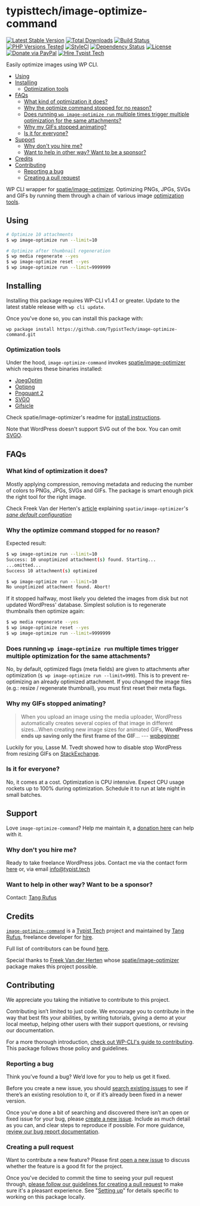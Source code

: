 # typisttech/image-optimize-command

[![Latest Stable Version](https://poser.pugx.org/typisttech/image-optimize-command/v/stable)](https://packagist.org/packages/typisttech/image-optimize-command)
[![Total Downloads](https://poser.pugx.org/typisttech/image-optimize-command/downloads)](https://packagist.org/packages/typisttech/image-optimize-command)
[![Build Status](https://travis-ci.org/TypistTech/image-optimize-command.svg?branch=master)](https://travis-ci.org/TypistTech/image-optimize-command)
[![PHP Versions Tested](http://php-eye.com/badge/typisttech/image-optimize-command/tested.svg)](https://travis-ci.org/TypistTech/image-optimize-command)
[![StyleCI](https://styleci.io/repos/119003751/shield?branch=master)](https://styleci.io/repos/119003751)
[![Dependency Status](https://gemnasium.com/badges/github.com/TypistTech/image-optimize-command.svg)](https://gemnasium.com/github.com/TypistTech/image-optimize-command)
[![License](https://poser.pugx.org/typisttech/image-optimize-command/license)](https://packagist.org/packages/typisttech/image-optimize-command)
[![Donate via PayPal](https://img.shields.io/badge/Donate-PayPal-blue.svg)](https://typist.tech/donate/image-optimize-command/)
[![Hire Typist Tech](https://img.shields.io/badge/Hire-Typist%20Tech-ff69b4.svg)](https://typist.tech/contact/)

Easily optimize images using WP CLI.

<!-- START doctoc generated TOC please keep comment here to allow auto update -->
<!-- DON'T EDIT THIS SECTION, INSTEAD RE-RUN doctoc TO UPDATE -->


- [Using](#using)
- [Installing](#installing)
  - [Optimization tools](#optimization-tools)
- [FAQs](#faqs)
  - [What kind of optimization it does?](#what-kind-of-optimization-it-does)
  - [Why the optimize command stopped for no reason?](#why-the-optimize-command-stopped-for-no-reason)
  - [Does running `wp image-optimize run` multiple times trigger multiple optimization for the same attachments?](#does-running-wp-image-optimize-run-multiple-times-trigger-multiple-optimization-for-the-same-attachments)
  - [Why my GIFs stopped animating?](#why-my-gifs-stopped-animating)
  - [Is it for everyone?](#is-it-for-everyone)
- [Support](#support)
  - [Why don't you hire me?](#why-dont-you-hire-me)
  - [Want to help in other way? Want to be a sponsor?](#want-to-help-in-other-way-want-to-be-a-sponsor)
- [Credits](#credits)
- [Contributing](#contributing)
  - [Reporting a bug](#reporting-a-bug)
  - [Creating a pull request](#creating-a-pull-request)

<!-- END doctoc generated TOC please keep comment here to allow auto update -->

WP CLI wrapper for [spatie/image-optimizer](https://github.com/spatie/image-optimizer). Optimizing PNGs, JPGs, SVGs and GIFs by running them through a chain of various image [optimization tools](#Optimization-tools).

## Using

```bash
# Optimize 10 attachments
$ wp image-optimize run --limit=10

# Optimize after thumbnail regeneration
$ wp media regenerate --yes
$ wp image-optimize reset --yes
$ wp image-optimize run --limit=9999999
```

## Installing

Installing this package requires WP-CLI v1.4.1 or greater. Update to the latest stable release with `wp cli update`.

Once you've done so, you can install this package with:

    wp package install https://github.com/TypistTech/image-optimize-command.git

### Optimization tools

Under the hood, `image-optimize-command` invokes [spatie/image-optimizer](https://github.com/spatie/image-optimizer) which requires these binaries installed:

- [JpegOptim](http://freecode.com/projects/jpegoptim)
- [Optipng](http://optipng.sourceforge.net/)
- [Pngquant 2](https://pngquant.org/)
- [SVGO](https://github.com/svg/svgo)
- [Gifsicle](http://www.lcdf.org/gifsicle/)

Check spatie/image-optimizer's readme for [install instructions](https://github.com/spatie/image-optimizer#optimization-tools).

Note that WordPress doesn't support SVG out of the box. You can omit [SVGO](https://github.com/svg/svgo).

## FAQs

### What kind of optimization it does?

Mostly applying compression, removing metadata and reducing the number of colors to PNGs, JPGs, SVGs and GIFs. The package is smart enough pick the right tool for the right image.

Check Freek Van der Herten's [article](https://murze.be/easily-optimize-images-using-php-and-some-binaries) explaining `spatie/image-optimizer`'s [*sane default configuration*](https://github.com/spatie/image-optimizer/blob/124da0d/src/OptimizerChainFactory.php)

### Why the optimize command stopped for no reason?

Expected result:
```bash
$ wp image-optimize run --limit=10
Success: 10 unoptimized attachment(s) found. Starting...
...omitted...
Success 10 attachment(s) optimized

$ wp image-optimize run --limit=10
No unoptimized attachment found. Abort!
```

If it stopped halfway, most likely you deleted the images from disk but not updated WordPress' database. Simplest solution is to regenerate thumbnails then optimize again:
```bash
$ wp media regenerate --yes
$ wp image-optimize reset --yes
$ wp image-optimize run --limit=9999999
```

### Does running `wp image-optimize run` multiple times trigger multiple optimization for the same attachments?

No, by default, optimized flags (meta fields) are given to attachments after optimization (`$ wp image-optimize run --limit=999`). This is to prevent re-optimizing an already optimized attachment. If you changed the image files (e.g.: resize / regenerate thumbnail), you must first reset their meta flags.

### Why my GIFs stopped animating?

> When you upload an image using the media uploader, WordPress automatically creates several copies of that image in different sizes...When creating new image sizes for animated GIFs, **WordPress ends up saving only the first frame of the GIF**...
> --- [wpbeginner](http://www.wpbeginner.com/wp-tutorials/how-to-add-animated-gifs-in-wordpress/)

Luckily for you, Lasse M. Tvedt showed how to disable stop WordPress from resizing GIFs on [StackExchange](https://wordpress.stackexchange.com/a/229724).

### Is it for everyone?

No, it comes at a cost. Optimization is CPU intensive. Expect CPU usage rockets up to 100% during optimization. Schedule it to run at late night in small batches.

## Support

Love `image-optimize-command`? Help me maintain it, a [donation here](https://typist.tech/donation/) can help with it.

### Why don't you hire me?

Ready to take freelance WordPress jobs. Contact me via the contact form [here](https://typist.tech/contact/) or, via email [info@typist.tech](mailto:info@typist.tech)

### Want to help in other way? Want to be a sponsor?

Contact: [Tang Rufus](mailto:tangrufus@gmail.com)

## Credits

[`image-optimize-command`](https://github.com/TypistTech/image-optimize-command) is a [Typist Tech](https://typist.tech) project and maintained by [Tang Rufus](https://twitter.com/TangRufus), freelance developer for [hire](https://www.typist.tech/contact/).

Full list of contributors can be found [here](https://github.com/TypistTech/image-optimize-command/graphs/contributors).

Special thanks to [Freek Van der Herten](https://github.com/freekmurze/) whose [spatie/image-optimizer](https://github.com/spatie/image-optimizer) package makes this project possible.

## Contributing

We appreciate you taking the initiative to contribute to this project.

Contributing isn’t limited to just code. We encourage you to contribute in the way that best fits your abilities, by writing tutorials, giving a demo at your local meetup, helping other users with their support questions, or revising our documentation.

For a more thorough introduction, [check out WP-CLI's guide to contributing](https://make.wordpress.org/cli/handbook/contributing/). This package follows those policy and guidelines.

### Reporting a bug

Think you’ve found a bug? We’d love for you to help us get it fixed.

Before you create a new issue, you should [search existing issues](https://github.com/typisttech/image-optimize-command/issues?q=label%3Abug%20) to see if there’s an existing resolution to it, or if it’s already been fixed in a newer version.

Once you’ve done a bit of searching and discovered there isn’t an open or fixed issue for your bug, please [create a new issue](https://github.com/typisttech/image-optimize-command/issues/new). Include as much detail as you can, and clear steps to reproduce if possible. For more guidance, [review our bug report documentation](https://make.wordpress.org/cli/handbook/bug-reports/).

### Creating a pull request

Want to contribute a new feature? Please first [open a new issue](https://github.com/typisttech/image-optimize-command/issues/new) to discuss whether the feature is a good fit for the project.

Once you've decided to commit the time to seeing your pull request through, [please follow our guidelines for creating a pull request](https://make.wordpress.org/cli/handbook/pull-requests/) to make sure it's a pleasant experience. See "[Setting up](https://make.wordpress.org/cli/handbook/pull-requests/#setting-up)" for details specific to working on this package locally.

